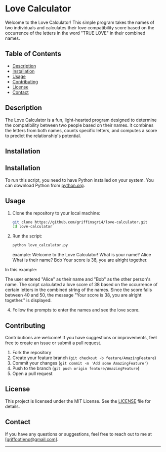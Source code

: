 # Love Calculator

Welcome to the Love Calculator! This simple program takes the names of two individuals and calculates their love compatibility score based on the occurrence of the letters in the word "TRUE LOVE" in their combined names.

## Table of Contents
- [Description](#description)
- [Installation](#installation)
- [Usage](#usage)
- [Contributing](#contributing)
- [License](#license)
- [Contact](#contact)

## Description

The Love Calculator is a fun, light-hearted program designed to determine the compatibility between two people based on their names. It combines the letters from both names, counts specific letters, and computes a score to predict the relationship's potential.

## Installation
## Installation

To run this script, you need to have Python installed on your system. You can download Python from [python.org](https://www.python.org/).

## Usage

1. Clone the repository to your local machine:
    ```bash
    git clone https://github.com/griffinsgri4/love-calculator.git
    cd love-calculator
    ```

2. Run the script:
    ```bash
    python love_calculator.py
    
    ```
    example:
       Welcome to the Love Calculator!
What is your name? 
Alice
What is their name? 
Bob
Your score is 38, you are alright together.

In this example:

The user entered "Alice" as their name and "Bob" as the other person's name.
The script calculated a love score of 38 based on the occurrence of certain letters in the combined string of the names.
Since the score falls between 40 and 50, the message "Your score is 38, you are alright together." is displayed.

4. Follow the prompts to enter the names and see the love score.

## Contributing

Contributions are welcome! If you have suggestions or improvements, feel free to create an issue or submit a pull request.

1. Fork the repository
2. Create your feature branch (`git checkout -b feature/AmazingFeature`)
3. Commit your changes (`git commit -m 'Add some AmazingFeature'`)
4. Push to the branch (`git push origin feature/AmazingFeature`)
5. Open a pull request

## License

This project is licensed under the MIT License. See the [LICENSE](LICENSE) file for details.

## Contact

If you have any questions or suggestions, feel free to reach out to me at [griffootieno@gmail.com].

---

